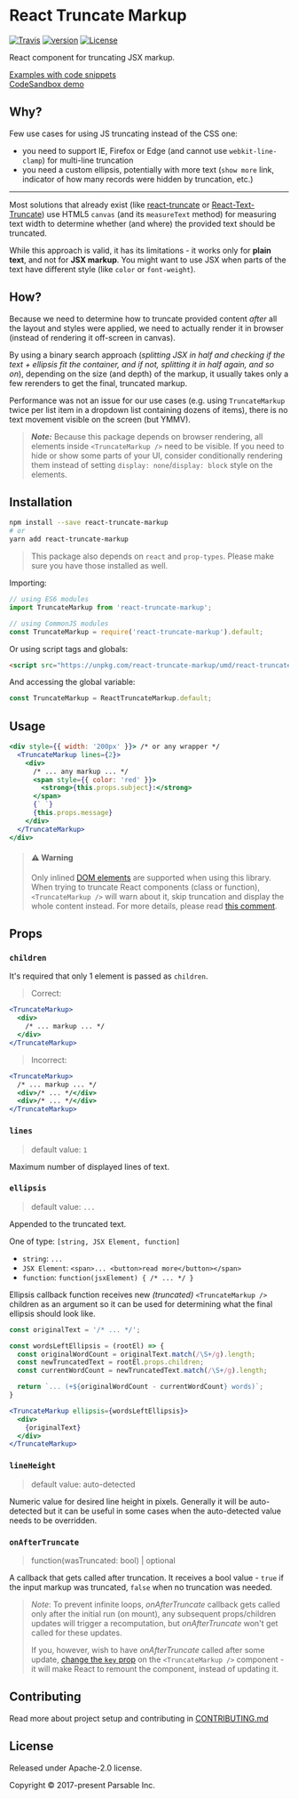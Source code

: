 # React Truncate Markup

[![Travis](https://img.shields.io/travis/parsable/react-truncate-markup.svg?style=flat-square)](https://travis-ci.org/parsable/react-truncate-markup)
[![version](https://img.shields.io/npm/v/react-truncate-markup.svg?style=flat-square)](https://www.npmjs.com/package/react-truncate-markup)
[![License](https://img.shields.io/npm/l/react-truncate-markup.svg?style=flat-square)](https://github.com/parsable/react-truncate-markup/blob/master/LICENSE.md)

React component for truncating JSX markup.

[Examples with code snippets](https://react-truncate-markup-ovpiqisenk.now.sh)  
[CodeSandbox demo](https://codesandbox.io/s/4w2jrplym4)

## Why?

Few use cases for using JS truncating instead of the CSS one:

- you need to support IE, Firefox or Edge (and cannot use `webkit-line-clamp`) for multi-line truncation
- you need a custom ellipsis, potentially with more text (`show more` link, indicator of how many records were hidden by truncation, etc.)

---

Most solutions that already exist (like [react-truncate](https://github.com/One-com/react-truncate) or [React-Text-Truncate](https://github.com/ShinyChang/React-Text-Truncate)) use HTML5 `canvas` (and its `measureText` method) for measuring text width to determine whether (and where) the provided text should be truncated.

While this approach is valid, it has its limitations - it works only for **plain text**, and not for **JSX markup**. You might want to use JSX when parts of the text have different style (like `color` or `font-weight`).

## How?

Because we need to determine how to truncate provided content _after_ all the layout and styles were applied, we need to actually render it in browser (instead of rendering it off-screen in canvas).

By using a binary search approach (_splitting JSX in half and checking if the text + ellipsis fit the container, and if not, splitting it in half again, and so on_), depending on the size (and depth) of the markup, it usually takes only a few rerenders to get the final, truncated markup.

Performance was not an issue for our use cases (e.g. using `TruncateMarkup` twice per list item in a dropdown list containing dozens of items), there is no text movement visible on the screen (but YMMV).

> **_Note:_** Because this package depends on browser rendering, all elements inside `<TruncateMarkup />` need to be visible. If you need to hide or show some parts of your UI, consider conditionally rendering them instead of setting `display: none`/`display: block` style on the elements.

## Installation

```bash
npm install --save react-truncate-markup
# or
yarn add react-truncate-markup
```

> This package also depends on `react` and `prop-types`. Please make sure you have those installed as well.

Importing:

```js
// using ES6 modules
import TruncateMarkup from 'react-truncate-markup';

// using CommonJS modules
const TruncateMarkup = require('react-truncate-markup').default;
```

Or using script tags and globals:

```html
<script src="https://unpkg.com/react-truncate-markup/umd/react-truncate-markup.min.js"></script>
```

And accessing the global variable:

```js
const TruncateMarkup = ReactTruncateMarkup.default;
```

## Usage

```jsx
<div style={{ width: '200px' }}> /* or any wrapper */
  <TruncateMarkup lines={2}>
    <div>
      /* ... any markup ... */
      <span style={{ color: 'red' }}>
        <strong>{this.props.subject}:</strong>
      </span>
      {` `}
      {this.props.message}
    </div>
  </TruncateMarkup>
</div>
```

> #### :warning: Warning
>
> Only inlined [DOM elements](https://reactjs.org/docs/dom-elements.html) are supported when using this library. When trying to truncate React components (class or function), `<TruncateMarkup />` will warn about it, skip truncation and display the whole content instead. For more details, please read [this comment](https://github.com/parsable/react-truncate-markup/issues/12#issuecomment-444761758).

## Props

### `children`

It's required that only 1 element is passed as `children`.

> Correct:

```jsx
<TruncateMarkup>
  <div>
    /* ... markup ... */
  </div>
</TruncateMarkup>
```

> Incorrect:

```jsx
<TruncateMarkup>
  /* ... markup ... */
  <div>/* ... */</div>
  <div>/* ... */</div>
</TruncateMarkup>
```

### `lines`

> default value: `1`

Maximum number of displayed lines of text.

### `ellipsis`

> default value: `...`

Appended to the truncated text.

One of type: `[string, JSX Element, function]`

- `string`: `...`
- `JSX Element`: `<span>... <button>read more</button></span>`
- `function`: `function(jsxElement) { /* ... */ }`

Ellipsis callback function receives new _(truncated)_ `<TruncateMarkup />` children as an argument so it can be used for determining what the final ellipsis should look like.

```jsx
const originalText = '/* ... */';

const wordsLeftEllipsis = (rootEl) => {
  const originalWordCount = originalText.match(/\S+/g).length;
  const newTruncatedText = rootEl.props.children;
  const currentWordCount = newTruncatedText.match(/\S+/g).length;

  return `... (+${originalWordCount - currentWordCount} words)`;
}

<TruncateMarkup ellipsis={wordsLeftEllipsis}>
  <div>
    {originalText}
  </div>
</TruncateMarkup>
```

### `lineHeight`

> default value: auto-detected

Numeric value for desired line height in pixels. Generally it will be auto-detected but it can be useful in some cases when the auto-detected value needs to be overridden.

### `onAfterTruncate`

> function(wasTruncated: bool) | optional

A callback that gets called after truncation. It receives a bool value - `true` if the input markup was truncated, `false` when no truncation was needed.

> _Note_: To prevent infinite loops, _onAfterTruncate_ callback gets called only after the initial run (on mount), any subsequent props/children updates will trigger a recomputation, but _onAfterTruncate_ won't get called for these updates.
>
> If you, however, wish to have _onAfterTruncate_ called after some update, [change the `key` prop](https://reactjs.org/docs/reconciliation.html#keys) on the `<TruncateMarkup />` component - it will make React to remount the component, instead of updating it.

## Contributing

Read more about project setup and contributing in [CONTRIBUTING.md](https://github.com/parsable/react-truncate-markup/blob/master/CONTRIBUTING.md)

## License

Released under Apache-2.0 license.

Copyright &copy; 2017-present Parsable Inc.
